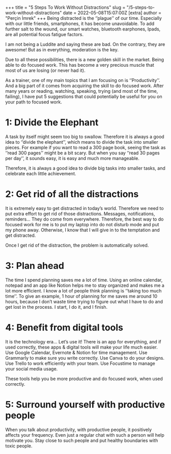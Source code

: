 +++
title = "5 Steps To Work Without Distractions"
slug = "/5-steps-to-work-without-distractions"
date = 2022-05-08T15:07:00Z
[extra]
author = "Perçin İmrek"
+++
Being distracted is the ‘’plague’’ of our time. Especially with our little friends, smartphones, it has become unavoidable. To add further salt to the wound, our smart watches, bluetooth earphones, Ipads, are all potential focus fatigue factors.

I am not being a Luddite and saying these are bad. On the contrary, they are awesome! But as in everything, moderation is the key.

Due to all these possibilities, there is a new golden skill in the market. Being able to do focused work. This has become a very precious muscle that most of us are losing (or never had it).

As a trainer, one of my main topics that I am focusing on is ‘’Productivity’’. And a big part of it comes from acquiring the skill to do focused work. After many years or reading, watching, speaking, trying (and most of the time, failing), I have put 5 suggestions that could potentially be useful for you on your path to focused work.


# 1: Divide the Elephant


A task by itself might seem too big to swallow. Therefore it is always a good idea to ‘’divide the elephant’’, which means to divide the task into smaller pieces. For example if you want to read a 300 page book, seeing the task as ‘’read 300 pages’’ might be a bit scary. But when you say ‘’read 30 pages per day’’, it sounds easy, it is easy and much more manageable.

Therefore, it is always a good idea to divide big tasks into smaller tasks, and celebrate each little achievement.


# 2: Get rid of all the distractions


It is extremely easy to get distracted in today’s world. Therefore we need to put extra effort to get rid of those distractions. Messages, notifications, reminders… They do come from everywhere. Therefore, the best way to do focused work for me is to put my laptop into do not disturb mode and put my phone away. Otherwise, I know that I will give in to the temptation and get distracted.

Once I get rid of the distraction, the problem is automatically solved.



# 3: Plan ahead

The time I spend planning saves me a lot of time. Using an online calendar, notepad and an app like Notion helps me to stay organized and makes me a lot more efficient. I know a lot of people think planning is ‘’taking too much time’’. To give an example, 1 hour of planning for me saves me around 10 hours, because I don’t waste time trying to figure out what I have to do and get lost in the process. I start, I do it, and I finish.


# 4: Benefit from digital tools

It is the technology era… Let’s use it! There is an app for everything, and if used correctly, these apps & digital tools will make your life much easier. Use Google Calendar, Evernote & Notion for time management. Use Grammarly to make sure you write correctly. Use Canva to do your designs. Use Trello to work efficiently with your team. Use Focustime to manage your social media usage.

These tools help you be more productive and do focused work, when used correctly. 


# 5: Surround yourself with productive people 

When you talk about productivity, with productive people, it positively affects your frequency. Even just a regular chat with such a person will help motivate you. Stay close to such people and put healthy boundaries with toxic people.

